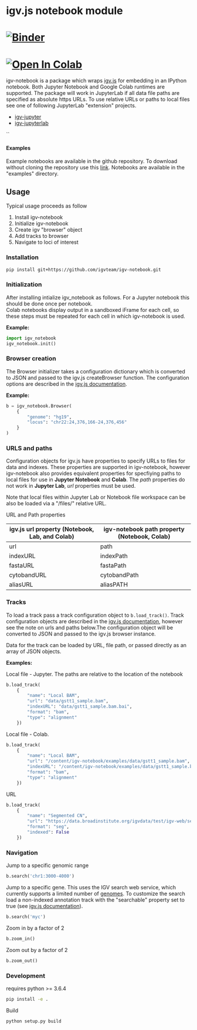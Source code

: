 # igv.js notebook module

[![Binder](https://beta.mybinder.org/badge.svg)](https://mybinder.org/v2/gh/igvteam/igv-notebook/main?filepath=examples)
=======
[![Open In Colab](https://colab.research.google.com/assets/colab-badge.svg)](https://colab.research.google.com/drive/1ebC3QUJiDGNUON34V2O99cGIdc11D3D5?usp=sharing)
=======

igv-notebook is a package which wraps [igv.js](https://github.com/igvteam/igv.js) for embedding in an IPython notebook.
Both Jupyter Notebook and Google Colab runtimes are supported. The package will work in JupyterLab if all data file paths 
are specified as absolute https URLs.  To use relative URLs or paths to local files see one of following JupyterLab 
"extension" projects.
 
*  [igv-jupyter](https://github.com/g2nb/igv-jupyter)  
*  [igv-jupyterlab](https://github.com/epi2me-labs/igv-jupyterlab)

``  

#### Examples

Example notebooks are available in the github repository. To download without cloning the repository use 
this [link](https://github.com/igvteam/igv.js-jupyter/archive/master.zip). Notebooks are available in the
"examples" directory.

## Usage

Typical usage proceeds as follow

1. Install igv-notebook
2. Initialize igv-notebook
3. Create igv "browser" object
4. Add tracks to browser 
5. Navigate to loci of interest

### Installation

```bash
pip install git+https://github.com/igvteam/igv-notebook.git
```

### Initialization

After installing intialize igv_notebook as follows.  For a Jupyter notebook this should be done once per notebook.  
Colab notebooks display output in a sandboxed iFrame for each cell, so these steps must be repeated for each cell in which 
igv-notebook is used.

**Example:**

```python
import igv_notebook
igv_notebook.init()
```

### Browser creation

The Browser initializer takes a configuration dictionary which is converted to JSON and passed to the igv.js
createBrowser function. The configuration options are described in the
[igv.js documentation](https://github.com/igvteam/igv.js/wiki/Browser-Configuration-2.0).

**Example:**

```python
b = igv_notebook.Browser(
    {
        "genome": "hg19",
        "locus": "chr22:24,376,166-24,376,456"
    }
)
```

### URLS and paths

Configuration objects for igv.js have properties to specify URLs to files for data and indexes.  These properties are 
supported in igv-notebook, however igv-notebook also provides equivalent properties for specfiying paths to local files for 
use in **Jupyter Notebook** and **Colab**.  The _path_ properties do not work in **Jupyter Lab**, _url_ properties must be used.   

Note that local files within Jupyter Lab or Notebook file workspace can be also be loaded via a "/files/" relative URL.  

URL and Path properties

| igv.js url property (Notebook, Lab, and Colab) | igv-notebook path property (Notebook, Colab) |
| --------- | ----------- |
 | url  | path |
 | indexURL | indexPath |
 | fastaURL | fastaPath |
 | cytobandURL | cytobandPath |
 | aliasURL | aliasPATH | 


### Tracks

To load a track pass a track configuration object to ```b.load_track()```. Track configuration
objects are described in the [igv.js documentation](https://github.com/igvteam/igv.js/wiki/Tracks-2.0), however
see the note on urls and paths below.The configuration object will be converted to JSON and passed to the igv.js browser instance.

Data for the track can be loaded by URL, file path,  or passed directly as an array of JSON objects.


**Examples:** 

Local file - Jupyter.   The paths are relative to the location of the notebook 

```python
b.load_track(
    {
        "name": "Local BAM",
        "url": "data/gstt1_sample.bam",
        "indexURL": "data/gstt1_sample.bam.bai",
        "format": "bam",
        "type": "alignment"
    })

```

Local file - Colab.  

```python
b.load_track(
    {
        "name": "Local BAM",
        "url": "/content/igv-notebook/examples/data/gstt1_sample.bam",
        "indexURL": "/content/igv-notebook/examples/data/gstt1_sample.bam.bai",
        "format": "bam",
        "type": "alignment"
    })
```

URL

```python
b.load_track(
    {
        "name": "Segmented CN",
        "url": "https://data.broadinstitute.org/igvdata/test/igv-web/segmented_data_080520.seg.gz",
        "format": "seg",
        "indexed": False
    })

```


### Navigation

Jump to a specific genomic range

```python
b.search('chr1:3000-4000')

```

Jump to a specific gene. This uses the IGV search web service, which currently supports a limited number of 
[genomes](https://s3.amazonaws.com/igv.org.genomes/genomes.json).  To customize the search load a non-indexed annotation
track with the "searchable" property set to true (see [igv.js documentation](https://github.com/igvteam/igv.js/wiki/Annotation-Track#configuration-options)).


```python
b.search('myc')

```

Zoom in by a factor of 2

```python
b.zoom_in()
```

Zoom out by a factor of 2

```python
b.zoom_out()
```




### Development 

requires python >= 3.6.4

```bash
pip install -e .
```

Build 
```bash
python setup.py build  
```
